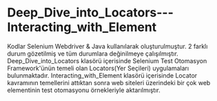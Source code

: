 # Deep_Dive_into_Locators---Interacting_with_Element

 Kodlar Selenium Webdriver & Java kullanılarak oluşturulmuştur.
 2 farklı durum gözetilmiş ve tüm durumlara değinilmeye çalışılmıştır.
 Deep_Dive_into_Locators klasörü içerisinde Selenium Test Otomasyon Framework'ünün temeli olan Locators(Yer Seçileri) uygulamaları bulunmaktadır.
 Interacting_with_Element klasörü içerisinde Locator kavramının temellerini attıktan sonra web siteleri üzerindeki bir çok web elementinin test otomasyonu örnekleriyle aktarılmıştır. 


